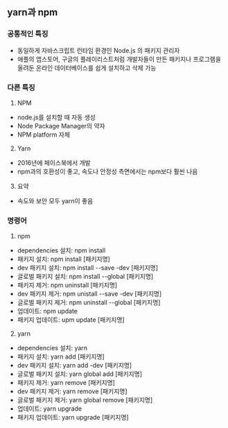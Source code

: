 ## yarn과 npm

### 공통적인 특징

- 동일하게 자바스크립트 런타임 환경인 Node.js 의 패키지 관리자
- 애플의 앱스토어, 구글의 플레이리스트처럼 개발자들이 만든 패키지나 프로그램을 올려둔 온라인 데이터베이스를 쉽게 설치하고 삭제 가능

### 다른 특징

1. NPM

- node.js를 설치할 때 자동 생성
- Node Package Manager의 약자
- NPM platform 자체

2. Yarn

- 2016년에 페이스북에서 개발
- npm과의 호환성이 좋고, 속도나 안정성 측면에서는 npm보다 훨씬 나음

3. 요약

- 속도와 보안 모두 yarn이 좋음

### 명령어

1. npm

- dependencies 설치: npm install
- 패키지 설치: npm install [패키지명]
- dev 패키지 설치: npm install --save -dev [패키지명]
- 글로벌 패키지 설치: npm install --global [패키지명]
- 패키지 제거: npm uninstall [패키지명]
- dev 패키지 제거: npm unistall --save -dev [패키지명]
- 글로벌 패키지 제거: npm uninstall --global [패키지명]
- 업데이트: npm update
- 패키지 업데이트: upm update [패키지명]

2. yarn

- dependencies 설치: yarn
- 패키지 설치: yarn add [패키지명]
- dev 패키지 설치: yarn add -dev [패키지명]
- 글로벌 패키지 설치: yarn global add [패키지명]
- 패키지 제거: yarn remove [패키지명]
- dev 패키지 제거: yarn remove [패키지명]
- 글로벌 패키지 제거: yarn global remove [패키지명]
- 업데이트: yarn upgrade
- 패키지 업데이트: yarn upgrade [패키지명]
